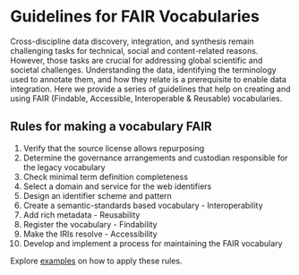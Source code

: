 # Guidelines for FAIR Vocabularies

Cross-discipline data discovery, integration, and synthesis remain challenging tasks for technical, social and content-related reasons. However, those tasks are crucial for addressing global scientific and societal challenges. Understanding the data, identifying the terminology used to annotate them, and how they relate is a prerequisite to enable data integration. Here we provide a series of guidelines that help on creating and using FAIR (Findable, Accessible, Interoperable & Reusable) vocabularies.

## Rules for making a vocabulary FAIR

1. Verify that the source license allows repurposing
1. Determine the governance arrangements and custodian responsible for the legacy vocabulary
1. Check minimal term definition completeness 
1. Select a domain and service for the web identifiers 
1. Design an identifier scheme and pattern 
1. Create a semantic-standards based vocabulary - Interoperability
1. Add rich metadata - Reusability
1. Register the vocabulary - Findability 
1. Make the IRIs resolve - Accessibility 
1. Develop and implement a process for maintaining the FAIR vocabulary

Explore [examples](https://fairvocabularies.github.io/Examples) on how to apply these rules.
